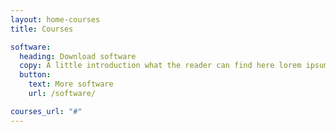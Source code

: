 ```yaml
---
layout: home-courses
title: Courses

software:
  heading: Download software
  copy: A little introduction what the reader can find here lorem ipsum dolor sit amet consectetur adipiscing elit tortor.
  button:
    text: More software
    url: /software/

courses_url: "#"
---
```

